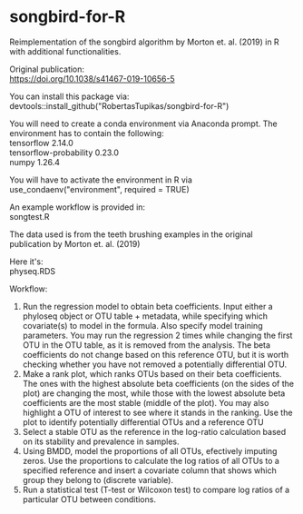 # songbird-for-R
Reimplementation of the songbird algorithm by Morton et. al. (2019) in R with additional functionalities.

Original publication:\
https://doi.org/10.1038/s41467-019-10656-5

You can install this package via: \
devtools::install_github("RobertasTupikas/songbird-for-R")

You will need to create a conda environment via Anaconda prompt. The environment has to contain the following: \
tensorflow 2.14.0 \
tensorflow-probability 0.23.0 \
numpy 1.26.4 

You will have to activate the environment in R via use_condaenv("environment", required = TRUE)

An example workflow is provided in: \
songtest.R

The data used is from the teeth brushing examples in the original publication by Morton et. al. (2019)

Here it's: \
physeq.RDS

Workflow:
1. Run the regression model to obtain beta coefficients. Input either a phyloseq object or OTU table + metadata, while specifying which covariate(s) to model in the formula. Also specify model training parameters. You may run the regression 2 times while changing the first OTU in the OTU table, as it is removed from the analysis. The beta coefficients do not change based on this reference OTU, but it is worth checking whether you have not removed a potentially differential OTU. 
2. Make a rank plot, which ranks OTUs based on their beta coefficients. The ones with the highest absolute beta coefficients (on the sides of the plot) are changing the most, while those with the lowest absolute beta coefficients are the most stable (middle of the plot). You may also highlight a OTU of interest to see where it stands in the ranking. Use the plot to identify potentially differential OTUs and a reference OTU 
3. Select a stable OTU as the reference in the log-ratio calculation based on its stability and prevalence in samples. 
4. Using BMDD, model the proportions of all OTUs, efectively imputing zeros. Use the proportions to calculate the log ratios of all OTUs to a specified reference and insert a covariate column that shows which group they belong to (discrete variable). 
5. Run a statistical test (T-test or Wilcoxon test) to compare log ratios of a particular OTU between conditions. 
